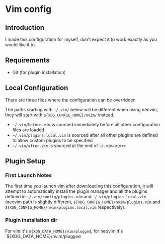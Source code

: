 # Vim config

## Introduction
I made this configuration for myself, don't expect it to work exactly as you would like it to.

## Requirements
* Git (for plugin installation)

## Local Configuration
There are three files where the configuration can be overridden

The paths starting with `~/.vim/` below will be different when using neovim,
they will start with `${XDG_CONFIG_HOME}/nvim/` instead.

* `~/.vim/before.vim` is sourced immediately before all other configuration files are loaded
* `~/.vim/plugins.local.vim` is sourced after all other plugins are defined to allow custom plugins to be specified
* `~/.vim/after.vim` is sourced at the end of `~/.vim/vimrc`

## Plugin Setup
### First Launch Notes
The first time you launch vim after downloading this configuration, it will attempt to automatically install the plugin manager and all the plugins defined in `~/.vim/config/plugins.vim` and `~/.vim/plugins.local.vim` (neovim path is slightly different, `${XDG_CONFIG_HOME}/nvim/plugins.vim` and `${XDG_CONFIG_HOME}/nvim/plugins.local.vim` respectively).

### Plugin installation dir

For vim it's `${XDG_DATA_HOME}/vim/plugged`, for neovim it's `${XDG_DATA_HOME}/nvim/plugged

